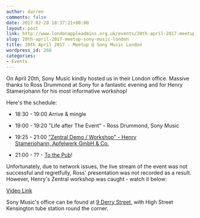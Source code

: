 ```yaml
---
author: darren
comments: false
date: 2017-02-20 18:37:21+00:00
layout: post
link: http://www.londonappleadmins.org.uk/events/20th-april-2017-meetup-sony-music-london/
slug: 20th-april-2017-meetup-sony-music-london
title: 20th April 2017 - Meetup @ Sony Music London
wordpress_id: 266
categories:
- Events
---
```


On April 20th, Sony Music kindly hosted us in their London office. Massive thanks to Ross Drummond at Sony for a fantastic evening and for Henry Stamerjohann for his most informative workshop!

Here's the schedule:



 	
  * 18:30 - 19:00 Arrive & mingle

 	
  * 19:00 - 19:20 "Life after The Event" - Ross Drummond, Sony Music

 	
  * 19:25 - 21:00 ["Zentral Demo / Workshop" - Henry Stamerjohann, Apfelwerk GmbH & Co.](/presentations/2018.02.20-LDNApplAdminsHenry20-04-17-3.pdf)

 	
  * 21:00 - ?? - [To the Pub](https://www.thebuildersarmskensington.co.uk/)!


Unfortunately, due to network issues, the live stream of the event was not successful and regretfully, Ross' presentation was not recorded as a result. However, Henry's Zentral workshop was caught - watch it below:

[Video Link](https://youtu.be/OO2phgpSLZQ)

Sony Music's office can be found at [9 Derry Street](https://goo.gl/maps/Z3YzgtRoqKG2)[,](https://www.google.co.uk/maps/place/Seal+House,+1+Swan+Ln,+London+EC4R+3TN/@51.509407,-0.0903254,17z/data=!3m1!4b1!4m5!3m4!1s0x48760356a457de97:0x766f057305adc338!8m2!3d51.5094037!4d-0.0881367) with High Street Kensington tube station round the corner.


